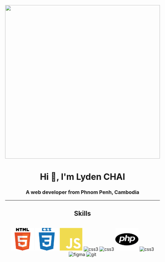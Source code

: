 <div id="" align="center">
      <img
        src="[https://avatars.githubusercontent.com/u/74000032?v=4](https://lh3.googleusercontent.com/pw/AJFCJaVmRZem4RHMuYRwHTZBbDqJbq5Pwa7Mncyxr4KHq4yOLyNrk3giGY9gGX7GBH_HvPtA-nvfJG2B_0o7m9_iapS9hMetDcINtYXSRkSVsim_7x4TTdQrgkE_wlD6XuWh7zT9jfBvP6bZ2e9Rs4YXVwUp37SgdKb1JY9I-s68b4jNig6RGOH1hRuHR1hS5Wibj92jkjtomonDI_7m7UYioIytMJWRZ6DCreOJSMgHgKlhLm1OlPMJPOBrK0CnYWXtbFZ2twWDZr8_YBC4tXxJps00Mzez7TOJa1FSWYXBE7JG0swyUUtpoTDNljY8q404g-fO9SIb2FyTs0OOfDuaQoy8yiMzKQXMmFMOMUY695XBdE8Y2afYGIV4ZBdSxWq0gXOamYY3kIcajk_EHB1HU5T0UqnN3WXl9Al8t82dbeRODn8oY9mIUUZzsAhLaQjRGSx1rpmtm9UWwxDxG56cY_Oo4HgfI-PzQixV11o0zsAj4V7Y1liRp3j0F4i22N-LlsDLiiXfF4WMjvw88J2dRXD846sRpRb8cX40H2yQUYMdTfqwVOxrso0XqMtVKRpueGS-3dpzyszh21q3bAeOZyIi6W6B3ssWTegr9FylnweoEWQ8B6JTkyCH3-RgPwOjoBTEyRZkfHJAgZsp4Dnrq8Ti6Su1OrD3RX36q63GB5S7clvLBEpi1QAp7d91l41KXN24U64onjvkcLbiAp7XNdXX_4O8C98Ju-vS-BTDIz_B9aR7s0RPAXZfbaCPmpKdLSliTg7FQXjxoPBNyl4Guz4s8lUwsjVT5kV8dG8DEsoURJYA-e8T6QNbMfcjaicAUz-3-bjpCRffJdZtZnke12KMRmuJFt_tzk3LwVX97yWCeFnAuoLe0U5iXn57NV-ho5OAi2JwiThrwB57yiTnkNlBitYLpWhgLUetZb4N0qWAp3WZ-sEt9SHBsmXMydXTQqjyRZY=w321-h181-no?authuser=0)"
        width="100%"
        height="500"
        style="object-fit: cover"
      />
    </div>
    <h1 align="center">Hi 👋, I'm Lyden CHAI</h1>
    <h3 align="center">A web developer from Phnom Penh, Cambodia</h3>
    <hr />
    <h2 align="center">Skills</h2>
    <div align="center">
      <br />
      <div align="center">
        <img
          src="https://raw.githubusercontent.com/devicons/devicon/master/icons/html5/html5-original-wordmark.svg"
          alt="html5"
          width="75"
          height="75"
        />
        <img
          src="https://raw.githubusercontent.com/devicons/devicon/1119b9f84c0290e0f0b38982099a2bd027a48bf1/icons/css3/css3-plain-wordmark.svg"
          alt="css3"
          width="75"
          height="75"
        />
        <img
          src="https://raw.githubusercontent.com/devicons/devicon/1119b9f84c0290e0f0b38982099a2bd027a48bf1/icons/javascript/javascript-plain.svg"
          alt="css3"
          width="75"
          height="75"
        />
        <img
          src="https://upload.wikimedia.org/wikipedia/commons/thumb/c/cf/Angular_full_color_logo.svg/2048px-Angular_full_color_logo.svg.png"
          alt="css3"
          width="75"
          height="75"
        />
        <img
          src="https://upload.wikimedia.org/wikipedia/commons/thumb/9/95/Vue.js_Logo_2.svg/2367px-Vue.js_Logo_2.svg.png"
          alt="css3"
          width="75"
          height="75"
        />
        <img
          src="https://raw.githubusercontent.com/devicons/devicon/1119b9f84c0290e0f0b38982099a2bd027a48bf1/icons/php/php-plain.svg"
          alt="css3"
          width="75"
          height="75"
        />
        <img
          src="https://upload.wikimedia.org/wikipedia/commons/thumb/9/9a/Laravel.svg/985px-Laravel.svg.png"
          alt="css3"
          width="75"
          height="75"
        />
        <img
          src="https://www.vectorlogo.zone/logos/figma/figma-icon.svg"
          alt="figma"
          width="75"
          height="75"
        />
        <img
          src="https://www.vectorlogo.zone/logos/git-scm/git-scm-icon.svg"
          alt="git"
          width="75"
          height="75"
        />
      </div>
    </div>
    <br />
